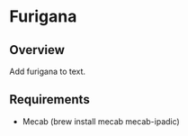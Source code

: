 # Furigana

## Overview

Add furigana to text.

## Requirements

* Mecab (brew install mecab mecab-ipadic)
